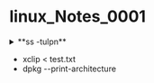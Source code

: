# linux_Notes_0001

<details>
  <summary>**ss -tulpn**</summary>

  **ss -tulpn** [Port Checking]
sudo tcpdump -i <interface> port <port_number>

The command "ss -tulpn" in Linux is used to display detailed information about network connections, listening ports, and processes associated with them. Here's a breakdown of each option in the command:

- `ss`: Socket Statistics command.
- `-t`: Display TCP sockets.
- `-u`: Display UDP sockets.
- `-l`: Display listening sockets.
- `-p`: Show process using socket.
- `-n`: Do not resolve service names (display port numbers).
  
So, when you run `ss -tulpn` in a Linux terminal, you will get a list of all TCP and UDP sockets, along with the corresponding processes and their Process IDs (PIDs) that are using those sockets. The information includes local and remote addresses, state, and the associated processes.

Here's an example output:

```
State      Recv-Q     Send-Q           Local Address:Port           Peer Address:Port           Process
LISTEN     0          128                    0.0.0.0:22                  0.0.0.0:*              users:(("sshd",pid=1234,fd=3))
LISTEN     0          5                      127.0.0.1:631                 0.0.0.0:*              users:(("cupsd",pid=5678,fd=6))
ESTAB      0          0                    192.168.1.2:54321           203.0.113.5:80       users:(("firefox",pid=9876,fd=42))
```

This example output shows three entries:

1. SSH server (sshd) listening on port 22.
2. CUPS (printing system) daemon (cupsd) listening on port 631.
3. An established connection from the local IP address 192.168.1.2 on port 54321 to the remote IP address 203.0.113.5 on port 80, associated with the Firefox process.

Keep in mind that the actual output may vary based on the running processes and network connections on your system.

<br>

**ss -tulpn** [Port Checking]
sudo tcpdump -i <interface> port <port_number>
[linux user with expaire date](https://dev.to/melvin2016/how-to-set-an-expiry-date-for-a-user-account-in-linux-18m2#:~:text=To%20set%20an%20expiry%20date%20for%20a%20specific%20user%2C%20you,the%20expiry%20date%20in%20Linux.)
</details>


- xclip < test.txt
- dpkg --print-architecture
